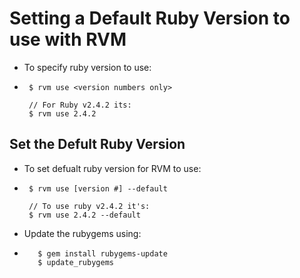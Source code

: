 # Setting a Default Ruby Version to use with RVM

  * To specify ruby version to use:
  *      $ rvm use <version numbers only>

         // For Ruby v2.4.2 its:
         $ rvm use 2.4.2

## Set the Defult Ruby Version

  * To set defualt ruby version for RVM to use:
  *      $ rvm use [version #] --default

         // To use ruby v2.4.2 it's:
         $ rvm use 2.4.2 --default
  * Update the rubygems using:
  *        $ gem install rubygems-update
           $ update_rubygems
